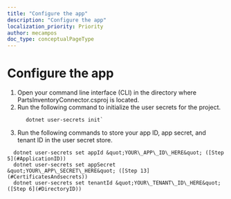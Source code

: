 ```yaml
---
title: "Configure the app"
description: "Configure the app"
localization_priority: Priority
author: mecampos
doc_type: conceptualPageType
---
```


# Configure the app

1. Open your command line interface (CLI) in the directory where PartsInventoryConnector.csproj is located.
2. Run the following command to initialize the user secrets for the project.

```dotnetcli
      dotnet user-secrets init`
```

3. Run the following commands to store your app ID, app secret, and tenant ID in the user secret store.
  
```dotnetcli
  dotnet user-secrets set appId &quot;YOUR\_APP\_ID\_HERE&quot; ([Step 5](#ApplicationID))
  dotnet user-secrets set appSecret &quot;YOUR\_APP\_SECRET\_HERE&quot; ([Step 13](#CertificatesAndsecrets))
  dotnet user-secrets set tenantId &quot;YOUR\_TENANT\_ID\_HERE&quot; ([Step 6](#DirectoryID))
```
